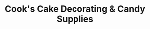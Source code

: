 ---
title: "Cook's Cake Decorating & Candy Supplies"
url: /west-allis/cooks-cake-decorating-and-candy-supplies/
shop: houseware
---